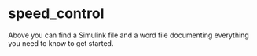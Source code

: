 # speed_control

Above you can find a Simulink file and a word file documenting everything you need to know to get started.  
